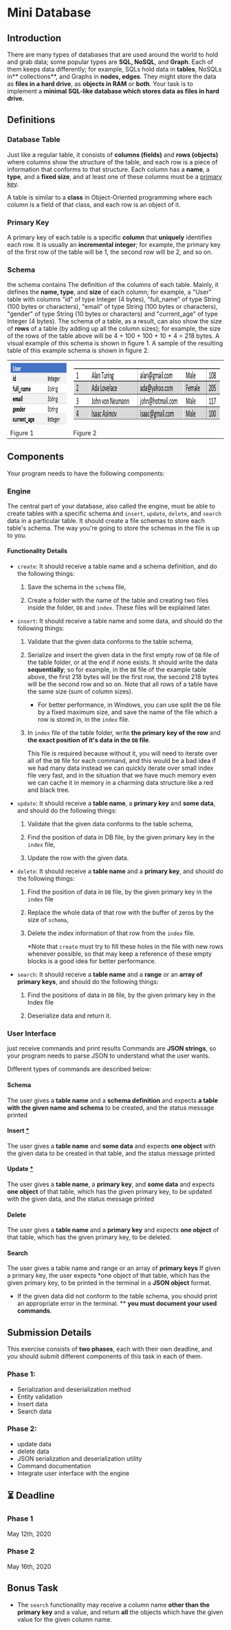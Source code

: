 # Mini Database

## Introduction

There are many types of databases that are used around the world to hold and grab data; some popular types are **SQL, NoSQL**, and **Graph**.
Each of them keeps data differently; for example, SQLs hold data in **tables**, NoSQLs in** collections**, and Graphs in **nodes, edges**. They might store the data as **files in a hard drive**, as **objects in RAM** or **both**.
Your task is to implement a **minimal SQL-like database which stores data as files in hard drive.**

## Definitions

### Database Table
Just like a regular table, it consists of **columns (fields)** and **rows (objects)** where columns show the structure of the table, and each row is a piece of information that conforms to that structure. Each column has a **name**, a **type**, and a **fixed size**, and at least one of these columns must be a [primary key](#primary-key).

A table is similar to a **class** in Object-Oriented programming where each column is a field of that class, and each row is an object of it.

### Primary Key

A primary key of each table is a specific **column** that **uniquely** identifies each row. It is usually an **incremental integer**; for example, the primary key of the first row of the table will be 1, the second row will be 2, and so on.

### Schema
the schema contains The definition of the columns of each table. Mainly, it defines the **name, type**, and **size** of each column; for example, a "User" table with columns "id" of type Integer (4 bytes), "full_name" of type String (100 bytes or characters), "email" of type String (100 bytes or characters), "gender" of type String (10 bytes or characters) and "current_age" of type Integer (4 bytes).
The schema of a table, as a result, can also show the size of **rows** of a table (by adding up all the column sizes); for example, the size of the rows of the table above will be 4 + 100 + 100 + 10 + 4 = 218 bytes.
A visual example of this schema is shown in figure 1. A sample of the resulting table of this example schema is shown in figure 2.

<table>
  <tr>
    <td>
      <img src="./database-schema-example.png" alt="Database Schema Example" height="150"/>
    </td>
    <td>
      <img src="./database-table-example.png" alt="Database Table Example" height="130"/>
    </td>
  </tr>
  <tr>
    <td>
      Figure 1
    </td>
    <td>
      Figure 2
    </td>
  </tr>
</table>

## Components

Your program needs to have the following components:

### Engine

The central part of your database, also called the engine, must be able to create tables with a specific schema and `insert`, `update`, `delete`, and `search` data in a particular table.
It should create a file schemas to store each table's schema. The way you're going to store the schemas in the file is up to you.

#### Functionality Details

* `create`:
It should receive a table name and a schema definition, and do the following things:

  1) Save the schema in the `schema` file,

  2) Create a folder with the name of the table and creating two files inside the folder, `DB` and `index`. These files will be explained later.

* `insert`:
It should receive a table name and some data, and should do the following things:

  1) Validate that the given data conforms to the table schema,

  2) Serialize and insert the given data in the first empty row of `DB` file of the table folder, or at the end if none exists.
     It should write the data **sequentially**; so for example, in the `DB` file of the example table above, the first 218 bytes will be the first row, the second 218 bytes will be the second row and so on.
     Note that all rows of a table have the same size (sum of column sizes).

     * For better performance, in Windows, you can use split the `DB` file by a fixed maximum size, and save the name of the file which a row is stored in, in the `index` file.

  3) In `index` file of the table folder, write **the primary key of the row** and **the exact position of it's data in the `DB` file**.

     This file is required because without it, you will need to iterate over all of the `DB` file for each command, and this would be a bad idea if we had many data instead we can quickly iterate over small index file very fast, and in the situation that we have much memory even we can cache it in memory in a charming data structure like a red and black tree.

* `update`:
It should receive a **table name**, a **primary key** and **some data**, and should do the following things:

  1) Validate that the given data conforms to the table schema,

  2) Find the position of data in DB file, by the given primary key in the `index` file,

  3) Update the row with the given data.

* `delete`:
It should receive a **table name** and a **primary key**, and should do the following things:

  1) Find the position of data in `DB` file, by the given primary key in the `index` file

  2) Replace the whole data of that row with the buffer of zeros by the size of `schema`,

  3) Delete the index information of that row from the `index` file.
     
     *Note that `create` must try to fill these holes in the file with new rows whenever possible, so that may keep a reference of these empty blocks is a good idea for better performance.

* `search`:
It should receive a **table name** and a **range** or an **array of primary keys**, and should do the following things:

  1) Find the positions of data in `DB` file, by the given primary key in the Index file

  2) Deserialize data and return it.

### User Interface

just receive commands and print results
Commands are **JSON strings**, so your program needs to parse JSON to understand what the user wants.

Different types of commands are described below:

#### Schema
The user gives a **table name** and a **schema definition** and expects **a table with the given name and schema** to be created, and the status message printed

#### Insert [*](#footnote1)
The user gives a **table name** and **some data** and expects **one object** with the given data to be created in that table, and the status message printed

#### Update [*](#footnote1)
The user gives a **table name**, a **primary key**, and **some data** and expects **one object** of that table, which has the given primary key, to be updated with the given data, and the status message printed

#### Delete
The user gives a **table name** and a **primary key** and expects **one object** of that table, which has the given primary key, to be deleted.

#### Search
The user gives a table name and range or an array of **primary keys**
If given a primary key, the user expects *one object of that table, which has the given primary key, to be printed in the terminal in a **JSON object** format.

* If the given data did not conform to the table schema, you should print an appropriate error in the terminal.
** **you must document your used commands**.

## Submission Details

This exercise consists of **two phases**, each with their own deadline, and you should submit different components of this task in each of them.

### Phase 1:
  - Serialization and deserialization method
  - Entity validation
  - Insert data
  - Search data

### Phase 2:
  - update data
  - delete data
  - JSON serialization and deserialization utility
  - Command documentation
  - Integrate user interface with the engine

## ⏳ Deadline

### Phase 1
May 12th, 2020

### Phase 2
May 16th, 2020

## Bonus Task

* The `search` functionality may receive a column name **other than the primary key** and a value, and return **all** the objects which have the given value for the given column name.
